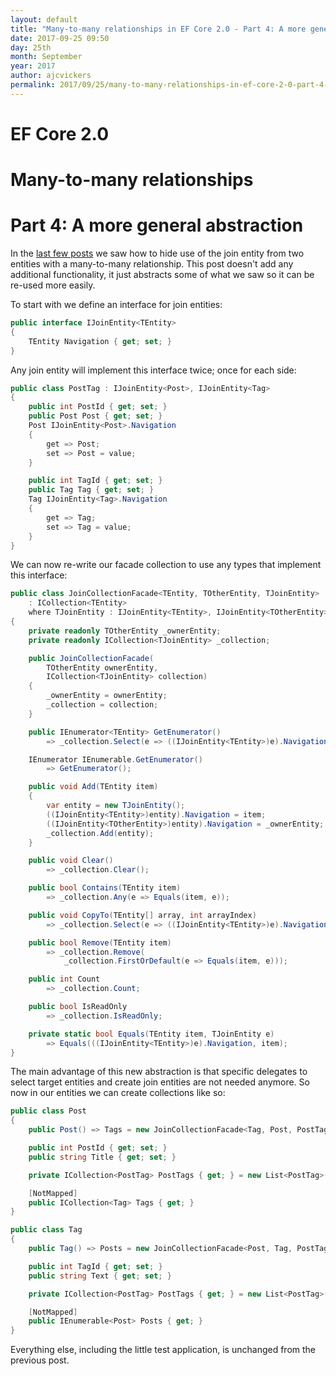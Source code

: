 ```yaml
---
layout: default
title: "Many-to-many relationships in EF Core 2.0 - Part 4: A more general abstraction"
date: 2017-09-25 09:50
day: 25th
month: September
year: 2017
author: ajcvickers
permalink: 2017/09/25/many-to-many-relationships-in-ef-core-2-0-part-4-a-more-general-abstraction/
---
```


# EF Core 2.0
# Many-to-many relationships
# Part 4: A more general abstraction

In the <a href="/2017/09/25/many-to-many-relationships-in-ef-core-2-0-part-3-hiding-as-icollection/">last few posts</a> we saw how to hide use of the join entity from two entities with a many-to-many relationship. This post doesn't add any additional functionality, it just abstracts some of what we saw so it can be re-used more easily.



To start with we define an interface for join entities:

``` c#
public interface IJoinEntity<TEntity>
{
    TEntity Navigation { get; set; }
}
```

Any join entity will implement this interface twice; once for each side:

``` c#
public class PostTag : IJoinEntity<Post>, IJoinEntity<Tag>
{
    public int PostId { get; set; }
    public Post Post { get; set; }
    Post IJoinEntity<Post>.Navigation
    {
        get => Post;
        set => Post = value;
    }

    public int TagId { get; set; }
    public Tag Tag { get; set; }
    Tag IJoinEntity<Tag>.Navigation
    {
        get => Tag;
        set => Tag = value;
    }
}
```

We can now re-write our facade collection to use any types that implement this interface:

``` c#
public class JoinCollectionFacade<TEntity, TOtherEntity, TJoinEntity> 
    : ICollection<TEntity>
    where TJoinEntity : IJoinEntity<TEntity>, IJoinEntity<TOtherEntity>, new()
{
    private readonly TOtherEntity _ownerEntity;
    private readonly ICollection<TJoinEntity> _collection;

    public JoinCollectionFacade(
        TOtherEntity ownerEntity,
        ICollection<TJoinEntity> collection)
    {
        _ownerEntity = ownerEntity;
        _collection = collection;
    }

    public IEnumerator<TEntity> GetEnumerator()
        => _collection.Select(e => ((IJoinEntity<TEntity>)e).Navigation).GetEnumerator();

    IEnumerator IEnumerable.GetEnumerator()
        => GetEnumerator();

    public void Add(TEntity item)
    {
        var entity = new TJoinEntity();
        ((IJoinEntity<TEntity>)entity).Navigation = item;
        ((IJoinEntity<TOtherEntity>)entity).Navigation = _ownerEntity;
        _collection.Add(entity);
    }

    public void Clear()
        => _collection.Clear();

    public bool Contains(TEntity item)
        => _collection.Any(e => Equals(item, e));

    public void CopyTo(TEntity[] array, int arrayIndex)
        => _collection.Select(e => ((IJoinEntity<TEntity>)e).Navigation).ToList().CopyTo(array, arrayIndex);

    public bool Remove(TEntity item)
        => _collection.Remove(
            _collection.FirstOrDefault(e => Equals(item, e)));

    public int Count
        => _collection.Count;

    public bool IsReadOnly
        => _collection.IsReadOnly;

    private static bool Equals(TEntity item, TJoinEntity e)
        => Equals(((IJoinEntity<TEntity>)e).Navigation, item);
}
```

The main advantage of this new abstraction is that specific delegates to select target entities and create join entities are not needed anymore. So now in our entities we can create collections like so:

``` c#
public class Post
{
    public Post() => Tags = new JoinCollectionFacade<Tag, Post, PostTag>(this, PostTags);

    public int PostId { get; set; }
    public string Title { get; set; }

    private ICollection<PostTag> PostTags { get; } = new List<PostTag>();

    [NotMapped]
    public ICollection<Tag> Tags { get; }
}

public class Tag
{
    public Tag() => Posts = new JoinCollectionFacade<Post, Tag, PostTag>(this, PostTags);

    public int TagId { get; set; }
    public string Text { get; set; }

    private ICollection<PostTag> PostTags { get; } = new List<PostTag>();

    [NotMapped]
    public IEnumerable<Post> Posts { get; }
}
```

Everything else, including the little test application, is unchanged from the previous post.
